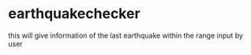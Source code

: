 # earthquakechecker
this will give information of the last earthquake within the range input by user
